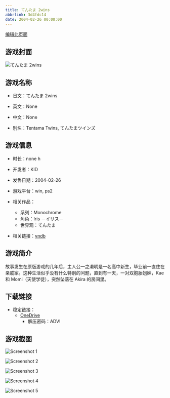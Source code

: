```yaml
---
title: てんたま 2wins
abbrlink: 3d4fdc14
date: 2004-02-26 00:00:00
---
```

[编辑此页面](https://github.com/ACG-3/ADV3-source/blob/main/source/_posts/games/%E3%81%A6%E3%82%93%E3%81%9F%E3%81%BE%202wins.md)

## 游戏封面

![てんたま 2wins](https://pan.timero.xyz/d/onedrive/img_lib_001/%E3%81%A6%E3%82%93%E3%81%9F%E3%81%BE%202wins_cover.avif)


## 游戏名称

- 日文：てんたま 2wins
- 英文：None
- 中文：None

- 别名：Tentama Twins, てんたまツインズ


## 游戏信息

- 时长：none h
- 开发者：KID
- 发售日期：2004-02-26
- 游戏平台：win, ps2
- 相关作品：
   - 系列：Monochrome
   - 角色：Iris －イリス－
   - 世界观：てんたま

- 相关链接：[vndb](https://vndb.org/v11519)


## 游戏简介

故事发生在原版游戏的几年后，主人公一之濑明是一名高中新生，毕业前一直住在亲戚家。这种生活似乎没有什么特别的问题，直到有一天，一对双胞胎姐妹，Kae 和 Momi（天使学徒），突然坠落在 Akira 的房间里。




## 下载链接

- 稳定链接：
    - [OneDrive](https://pan.timero.xyz/onedrive/adv_lib_001/%E3%81%A6%E3%82%93%E3%81%9F%E3%81%BE%202wins)
        - 解压密码：ADV!



## 游戏截图


![Screenshot 1](https://pan.timero.xyz/d/onedrive/img_lib_001/%E3%81%A6%E3%82%93%E3%81%9F%E3%81%BE%202wins_Screenshot_1.avif)

![Screenshot 2](https://pan.timero.xyz/d/onedrive/img_lib_001/%E3%81%A6%E3%82%93%E3%81%9F%E3%81%BE%202wins_Screenshot_2.avif)

![Screenshot 3](https://pan.timero.xyz/d/onedrive/img_lib_001/%E3%81%A6%E3%82%93%E3%81%9F%E3%81%BE%202wins_Screenshot_3.avif)

![Screenshot 4](https://pan.timero.xyz/d/onedrive/img_lib_001/%E3%81%A6%E3%82%93%E3%81%9F%E3%81%BE%202wins_Screenshot_4.avif)

![Screenshot 5](https://pan.timero.xyz/d/onedrive/img_lib_001/%E3%81%A6%E3%82%93%E3%81%9F%E3%81%BE%202wins_Screenshot_5.avif)

